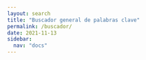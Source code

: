 ```yaml
---
layout: search
title: "Buscador general de palabras clave"
permalink: /buscador/
date: 2021-11-13
sidebar:
  nav: "docs"
---
```


